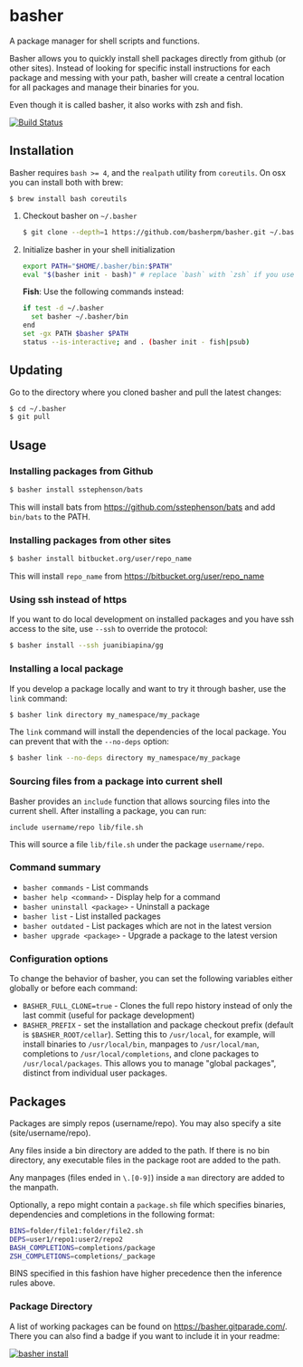# basher

A package manager for shell scripts and functions.

Basher allows you to quickly install shell packages directly from github (or
other sites). Instead of looking for specific install instructions for each
package and messing with your path, basher will create a central location for
all packages and manage their binaries for you.

Even though it is called basher, it also works with zsh and fish.

[![Build Status](https://travis-ci.org/basherpm/basher.svg?branch=master)](https://travis-ci.org/basherpm/basher)

## Installation

Basher requires `bash >= 4`, and the `realpath` utility from `coreutils`. On
osx you can install both with brew:

```
$ brew install bash coreutils
```

1. Checkout basher on `~/.basher`

    ~~~ sh
    $ git clone --depth=1 https://github.com/basherpm/basher.git ~/.basher
    ~~~

2. Initialize basher in your shell initialization

    ~~~ sh
    export PATH="$HOME/.basher/bin:$PATH"
    eval "$(basher init - bash)" # replace `bash` with `zsh` if you use zsh
    ~~~

    **Fish**: Use the following commands instead:

    ~~~ sh
    if test -d ~/.basher
      set basher ~/.basher/bin
    end
    set -gx PATH $basher $PATH
    status --is-interactive; and . (basher init - fish|psub)
    ~~~

## Updating

Go to the directory where you cloned basher and pull the latest changes:

~~~ sh
$ cd ~/.basher
$ git pull
~~~

## Usage

### Installing packages from Github

~~~ sh
$ basher install sstephenson/bats
~~~

This will install bats from https://github.com/sstephenson/bats and add `bin/bats` to the PATH.

### Installing packages from other sites

~~~ sh
$ basher install bitbucket.org/user/repo_name
~~~

This will install `repo_name` from https://bitbucket.org/user/repo_name

### Using ssh instead of https

If you want to do local development on installed packages and you have ssh
access to the site, use `--ssh` to override the protocol:

~~~ sh
$ basher install --ssh juanibiapina/gg
~~~

### Installing a local package

If you develop a package locally and want to try it through basher,
use the `link` command:

~~~ sh
$ basher link directory my_namespace/my_package
~~~

The `link` command will install the dependencies of the local package.
You can prevent that with the `--no-deps` option:

~~~ sh
$ basher link --no-deps directory my_namespace/my_package
~~~

### Sourcing files from a package into current shell

Basher provides an `include` function that allows sourcing files into the
current shell. After installing a package, you can run:

```
include username/repo lib/file.sh
```

This will source a file `lib/file.sh` under the package `username/repo`.

### Command summary

- `basher commands` - List commands
- `basher help <command>` - Display help for a command
- `basher uninstall <package>` - Uninstall a package
- `basher list` - List installed packages
- `basher outdated` - List packages which are not in the latest version
- `basher upgrade <package>` - Upgrade a package to the latest version

### Configuration options

To change the behavior of basher, you can set the following variables either
globally or before each command:

- `BASHER_FULL_CLONE=true` - Clones the full repo history instead of only the last commit (useful for package development)
- `BASHER_PREFIX` - set the installation and package checkout prefix (default is `$BASHER_ROOT/cellar`).  Setting this to `/usr/local`, for example, will install binaries to `/usr/local/bin`, manpages to `/usr/local/man`, completions to `/usr/local/completions`, and clone packages to `/usr/local/packages`.  This allows you to manage "global packages", distinct from individual user packages.

## Packages

Packages are simply repos (username/repo). You may also specify a site
(site/username/repo).

Any files inside a bin directory are added to the path. If there is no bin
directory, any executable files in the package root are added to the path.

Any manpages (files ended in `\.[0-9]`) inside a `man` directory are added
to the manpath.

Optionally, a repo might contain a `package.sh` file which specifies binaries,
dependencies and completions in the following format:

~~~ sh
BINS=folder/file1:folder/file2.sh
DEPS=user1/repo1:user2/repo2
BASH_COMPLETIONS=completions/package
ZSH_COMPLETIONS=completions/_package
~~~

BINS specified in this fashion have higher precedence then the inference rules
above.

### Package Directory

A list of working packages can be found on https://basher.gitparade.com/. There
you can also find a badge if you want to include it in your readme:

[![basher install](https://img.shields.io/badge/basher-install-white?logo=gnu-bash&style=flat)](https://basher.gitparade.com/package/)
